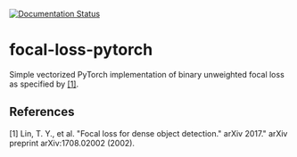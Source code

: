 [![Documentation Status](https://readthedocs.org/projects/focal-loss-pytorch/badge/?version=latest)](https://focal-loss-pytorch.readthedocs.io/en/latest/?badge=latest)
# focal-loss-pytorch
Simple vectorized PyTorch implementation of binary unweighted focal loss as specified by [[1]](https://arxiv.org/pdf/1708.02002.pdf).

## References
[1] Lin, T. Y., et al. "Focal loss for dense object detection." arXiv 2017." arXiv preprint arXiv:1708.02002 (2002).

